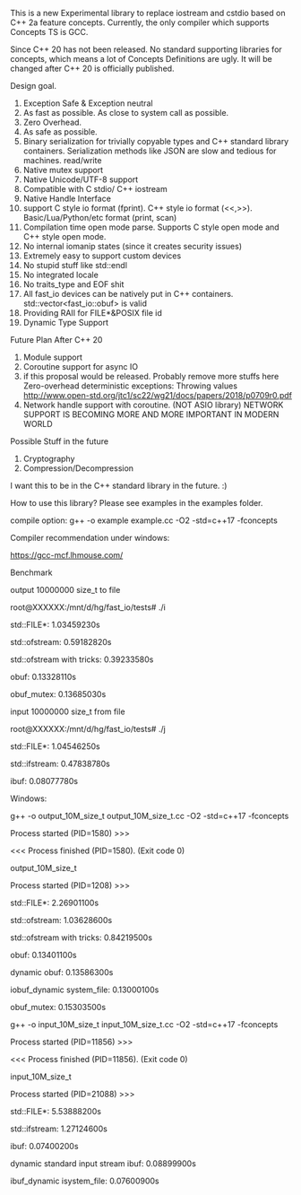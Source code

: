 This is a new Experimental library to replace iostream and cstdio based on C++ 2a feature concepts. Currently, the only compiler which supports Concepts TS is GCC.

Since C++ 20 has not been released. No standard supporting libraries for concepts, which means a lot of Concepts Definitions are ugly. It will be changed after C++ 20 is officially published.

Design goal.

1. Exception Safe & Exception neutral
2. As fast as possible. As close to system call as possible.
3. Zero Overhead.
4. As safe as possible.
5. Binary serialization for trivially copyable types and C++ standard library containers. Serialization methods like JSON are slow and tedious for machines. read/write
6. Native mutex support
7. Native Unicode/UTF-8 support
8. Compatible with C stdio/ C++ iostream
9. Native Handle Interface
10. support C style io format (fprint). C++ style io format (<<,>>). Basic/Lua/Python/etc format (print, scan)
11. Compilation time open mode parse. Supports C style open mode and C++ style open mode.
12. No internal iomanip states (since it creates security issues)
13. Extremely easy to support custom devices
14. No stupid stuff like std::endl
15. No integrated locale
16. No traits_type and EOF shit
17. All fast_io devices can be natively put in C++ containers. std::vector<fast_io::obuf> is valid
18. Providing RAII for FILE*&POSIX file id
19. Dynamic Type Support

Future Plan After C++ 20
1. Module support
2. Coroutine support for async IO
3. if this proposal would be released. Probably remove more stuffs here
Zero-overhead deterministic exceptions: Throwing values
http://www.open-std.org/jtc1/sc22/wg21/docs/papers/2018/p0709r0.pdf
4. Network handle support with coroutine. (NOT ASIO library)
NETWORK SUPPORT IS BECOMING MORE AND MORE IMPORTANT IN MODERN WORLD

Possible Stuff in the future
1. Cryptography
2. Compression/Decompression

I want this to be in the C++ standard library in the future. :)

How to use this library? Please see examples in the examples folder.

compile option:
g++ -o example example.cc -O2 -std=c++17 -fconcepts

Compiler recommendation under windows:

https://gcc-mcf.lhmouse.com/



Benchmark

output 10000000 size_t to file

root@XXXXXX:/mnt/d/hg/fast_io/tests# ./i

std::FILE*:     1.03459230s

std::ofstream:  0.59182820s

std::ofstream with tricks:      0.39233580s

obuf:   0.13328110s

obuf_mutex:     0.13685030s


input 10000000 size_t from file

root@XXXXXX:/mnt/d/hg/fast_io/tests# ./j

std::FILE*:     1.04546250s

std::ifstream:  0.47838780s

ibuf:   0.08077780s


Windows:

g++ -o output_10M_size_t output_10M_size_t.cc -O2 -std=c++17 -fconcepts

Process started (PID=1580) >>>

<<< Process finished (PID=1580). (Exit code 0)

output_10M_size_t

Process started (PID=1208) >>>

std::FILE*:	2.26901100s

std::ofstream:	1.03628600s

std::ofstream with tricks:	0.84219500s

obuf:	0.13401100s

dynamic obuf:	0.13586300s

iobuf_dynamic system_file:	0.13000100s

obuf_mutex:	0.15303500s


g++ -o input_10M_size_t input_10M_size_t.cc -O2 -std=c++17 -fconcepts

Process started (PID=11856) >>>

<<< Process finished (PID=11856). (Exit code 0)

input_10M_size_t

Process started (PID=21088) >>>

std::FILE*:	5.53888200s

std::ifstream:	1.27124600s

ibuf:	0.07400200s

dynamic standard input stream ibuf:	0.08899900s

ibuf_dynamic isystem_file:	0.07600900s